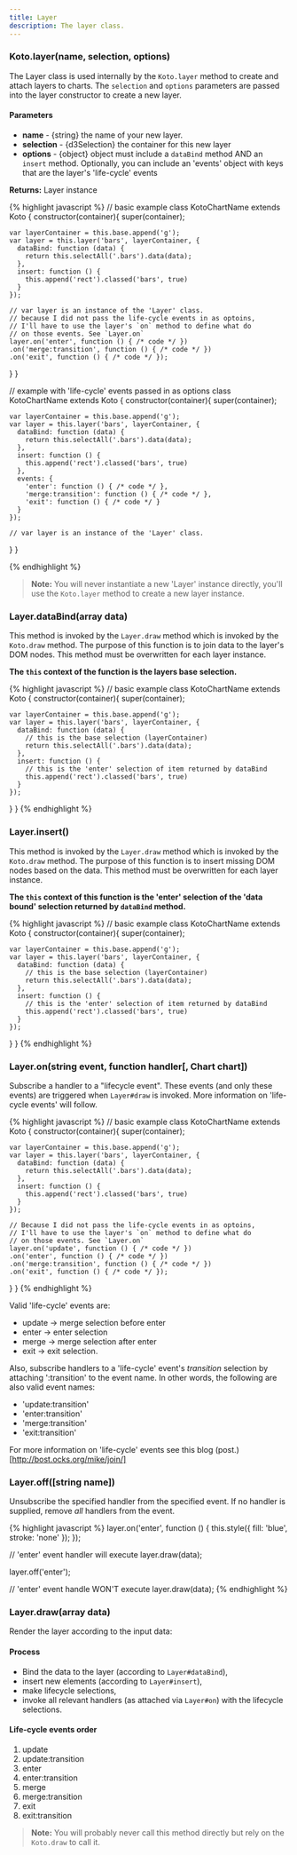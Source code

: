 ```yaml
---
title: Layer
description: The layer class.
---
```


### Koto.layer(name, selection, options)
The Layer class is used internally by the `Koto.layer` method to create and attach layers to charts. The `selection` and `options` parameters are passed into the layer constructor to create a new layer.

#### Parameters
* **name** - {string} the name of your new layer.
* **selection** - {d3Selection} the container for this new layer
* **options** - {object} object must include a `dataBind` method AND an `insert` method. Optionally, you can include an 'events' object with keys that are the layer's 'life-cycle' events

**Returns:** Layer instance

{% highlight javascript %}
// basic example
class KotoChartName extends Koto {
  constructor(container){
    super(container);
    
    var layerContainer = this.base.append('g');
    var layer = this.layer('bars', layerContainer, {
      dataBind: function (data) {
        return this.selectAll('.bars').data(data);
      },
      insert: function () {
        this.append('rect').classed('bars', true)
      }
    });
    
    // var layer is an instance of the 'Layer' class.
    // because I did not pass the life-cycle events in as optoins,
    // I'll have to use the layer's `on` method to define what do
    // on those events. See `Layer.on`
    layer.on('enter', function () { /* code */ })
    .on('merge:transition', function () { /* code */ })
    .on('exit', function () { /* code */ });
  }
}

// example with 'life-cycle' events passed in as options
class KotoChartName extends Koto {
  constructor(container){
    super(container);
    
    var layerContainer = this.base.append('g');
    var layer = this.layer('bars', layerContainer, {
      dataBind: function (data) {
        return this.selectAll('.bars').data(data);
      },
      insert: function () {
        this.append('rect').classed('bars', true)
      },
      events: {
        'enter': function () { /* code */ },
        'merge:transition': function () { /* code */ },
        'exit': function () { /* code */ }
      }
    });
    
    // var layer is an instance of the 'Layer' class.
  }
}


{% endhighlight %}


> **Note:** You will never instantiate a new 'Layer' instance directly, you'll use the `Koto.layer` method to create a new layer instance.

### Layer.dataBind(array data)
This method is invoked by the `Layer.draw` method which is invoked by the `Koto.draw` method. The purpose of this function is to join data to the layer's DOM nodes. This method must be overwritten for each layer instance.

**The `this` context of the function is the layers base selection.**

{% highlight javascript %}
// basic example
class KotoChartName extends Koto {
  constructor(container){
    super(container);
    
    var layerContainer = this.base.append('g');
    var layer = this.layer('bars', layerContainer, {
      dataBind: function (data) {
        // this is the base selection (layerContainer)
        return this.selectAll('.bars').data(data);
      },
      insert: function () {
        // this is the 'enter' selection of item returned by dataBind
        this.append('rect').classed('bars', true)
      }
    });
  }
}
{% endhighlight %}


### Layer.insert()
This method is invoked by the `Layer.draw` method which is invoked by the `Koto.draw` method. The purpose of this function is to insert missing DOM nodes based on the data. This method must be overwritten for each layer instance.

**The `this` context of this function is the 'enter' selection of the 'data bound' selection returned by `dataBind` method.**

{% highlight javascript %}
// basic example
class KotoChartName extends Koto {
  constructor(container){
    super(container);
    
    var layerContainer = this.base.append('g');
    var layer = this.layer('bars', layerContainer, {
      dataBind: function (data) {
        // this is the base selection (layerContainer)
        return this.selectAll('.bars').data(data);
      },
      insert: function () {
        // this is the 'enter' selection of item returned by dataBind
        this.append('rect').classed('bars', true)
      }
    });
  }
}
{% endhighlight %}


### Layer.on(string event, function handler[, Chart chart])
Subscribe a handler to a "lifecycle event". These events (and only these events) are triggered when `Layer#draw` is invoked. More information on 'life-cycle events' will follow.

{% highlight javascript %}
// basic example
class KotoChartName extends Koto {
  constructor(container){
    super(container);
    
    var layerContainer = this.base.append('g');
    var layer = this.layer('bars', layerContainer, {
      dataBind: function (data) {
        return this.selectAll('.bars').data(data);
      },
      insert: function () {
        this.append('rect').classed('bars', true)
      }
    });

    // Because I did not pass the life-cycle events in as optoins,
    // I'll have to use the layer's `on` method to define what do
    // on those events. See `Layer.on`
    layer.on('update', function () { /* code */ })
    .on('enter', function () { /* code */ })
    .on('merge:transition', function () { /* code */ })
    .on('exit', function () { /* code */ });
  }
}
{% endhighlight %}

Valid 'life-cycle' events are:

* update -> merge selection before enter
* enter -> enter selection
* merge -> merge selection after enter
* exit -> exit selection.

Also, subscribe handlers to a 'life-cycle' event's *transition* selection by attaching ':transition' to the event name. In other words, the following are also valid event names:

* 'update:transition'
* 'enter:transition'
* 'merge:transition'
* 'exit:transition' 

For more information on 'life-cycle' events see this blog (post.)[http://bost.ocks.org/mike/join/]

### Layer.off([string name])
Unsubscribe the specified handler from the specified event. If no handler is supplied, remove *all* handlers from the event.

{% highlight javascript %}
layer.on('enter', function () {
  this.style({
    fill: 'blue',
    stroke: 'none'
  });
});

// 'enter' event handler will execute
layer.draw(data);

layer.off('enter');

// 'enter' event handle WON'T execute
layer.draw(data);
{% endhighlight %}


### Layer.draw(array data)
Render the layer according to the input data:

#### Process
* Bind the data to the layer (according to `Layer#dataBind`), 
* insert new elements (according to `Layer#insert`), 
* make lifecycle selections, 
* invoke all relevant handlers (as attached via `Layer#on`) with the lifecycle selections.

#### Life-cycle events order
1. update
2. update:transition
3. enter
4. enter:transition
5. merge
6. merge:transition
7. exit
8. exit:transition

> **Note:** You will probably never call this method directly but rely on the `Koto.draw` to call it.